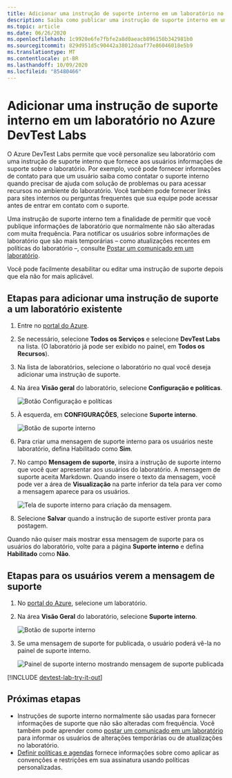 ```yaml
---
title: Adicionar uma instrução de suporte interno em um laboratório no Azure DevTest Labs
description: Saiba como publicar uma instrução de suporte interno em um laboratório no Azure DevTest Labs
ms.topic: article
ms.date: 06/26/2020
ms.openlocfilehash: 1c9920e6fe7fbfe2a8d0aeacb896150b342981b0
ms.sourcegitcommit: 829d951d5c90442a38012daaf77e86046018e5b9
ms.translationtype: MT
ms.contentlocale: pt-BR
ms.lasthandoff: 10/09/2020
ms.locfileid: "85480466"
---
```

# <a name="add-an-internal-support-statement-to-a-lab-in-azure-devtest-labs"></a>Adicionar uma instrução de suporte interno em um laboratório no Azure DevTest Labs

O Azure DevTest Labs permite que você personalize seu laboratório com uma instrução de suporte interno que fornece aos usuários informações de suporte sobre o laboratório. Por exemplo, você pode fornecer informações de contato para que um usuário saiba como contatar o suporte interno quando precisar de ajuda com solução de problemas ou para acessar recursos no ambiente do laboratório. Você também pode fornecer links para sites internos ou perguntas frequentes que sua equipe pode acessar antes de entrar em contato com o suporte.

Uma instrução de suporte interno tem a finalidade de permitir que você publique informações de laboratório que normalmente não são alteradas com muita frequência. Para notificar os usuários sobre informações de laboratório que são mais temporárias – como atualizações recentes em políticas do laboratório –, consulte [Postar um comunicado em um laboratório](devtest-lab-announcements.md).

Você pode facilmente desabilitar ou editar uma instrução de suporte depois que ela não for mais aplicável.

## <a name="steps-to-add-a-support-statement-to-an-existing-lab"></a>Etapas para adicionar uma instrução de suporte a um laboratório existente

1. Entre no [portal do Azure](https://go.microsoft.com/fwlink/p/?LinkID=525040).
1. Se necessário, selecione **Todos os Serviços** e selecione **DevTest Labs** na lista. (O laboratório já pode ser exibido no painel, em **Todos os Recursos**).
1. Na lista de laboratórios, selecione o laboratório no qual você deseja adicionar uma instrução de suporte.  
1. Na área **Visão geral** do laboratório, selecione **Configuração e políticas**.  

    ![Botão Configuração e políticas](./media/devtest-lab-internal-support-message/devtestlab-config-and-policies.png)

1. À esquerda, em **CONFIGURAÇÕES**, selecione **Suporte interno**.

    ![Botão de suporte interno](./media/devtest-lab-internal-support-message/devtestlab-internal-support.png)

1. Para criar uma mensagem de suporte interno para os usuários neste laboratório, defina Habilitado como **Sim**.

1. No campo **Mensagem de suporte**, insira a instrução de suporte interno que você quer apresentar aos usuários do laboratório. A mensagem de suporte aceita Markdown. Quando insere o texto da mensagem, você pode ver a área de **Visualização** na parte inferior da tela para ver como a mensagem aparece para os usuários.

    ![Tela de suporte interno para criação da mensagem.](./media/devtest-lab-internal-support-message/devtestlab-add-support-statement.png)


1. Selecione **Salvar** quando a instrução de suporte estiver pronta para postagem.

Quando não quiser mais mostrar essa mensagem de suporte para os usuários do laboratório, volte para a página **Suporte interno** e defina **Habilitado** como **Não**.

## <a name="steps-for-users-to-view-the-support-message"></a>Etapas para os usuários verem a mensagem de suporte

1. No [portal do Azure](https://go.microsoft.com/fwlink/p/?LinkID=525040), selecione um laboratório.

1. Na área **Visão Geral** do laboratório, selecione **Suporte interno**.  

    ![Botão de suporte interno](./media/devtest-lab-internal-support-message/devtestlab-internal-support.png)


1. Se uma mensagem de suporte for publicada, o usuário poderá vê-la no painel de suporte interno.

    ![Painel de suporte interno mostrando mensagem de suporte publicada](./media/devtest-lab-internal-support-message/devtestlab-view-suport-statement.png)

[!INCLUDE [devtest-lab-try-it-out](../../includes/devtest-lab-try-it-out.md)]

## <a name="next-steps"></a>Próximas etapas
* Instruções de suporte interno normalmente são usadas para fornecer informações de suporte que não são alteradas com frequência. Você também pode aprender como [postar um comunicado em um laboratório](devtest-lab-announcements.md) para informar os usuários de alterações temporárias ou de atualizações no laboratório.
* [Definir políticas e agendas](devtest-lab-set-lab-policy.md) fornece informações sobre como aplicar as convenções e restrições em sua assinatura usando políticas personalizadas.